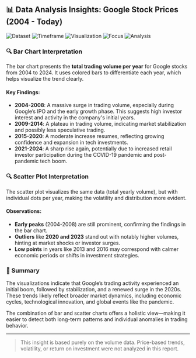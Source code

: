 ## 📊 Data Analysis Insights: Google Stock Prices (2004 - Today)

![Dataset](https://img.shields.io/badge/Dataset-Google%20Stock%20Volume-blue)
![Timeframe](https://img.shields.io/badge/Years-2004--2024-lightgrey)
![Visualization](https://img.shields.io/badge/Charts-Bar%20%26%20Scatter-green)
![Focus](https://img.shields.io/badge/Focus-Trading%20Volume-yellow)
![Analysis](https://img.shields.io/badge/Analysis-Type%3A%20Descriptive-critical)

### 🔍 Bar Chart Interpretation

The bar chart presents the **total trading volume per year** for Google stocks from 2004 to 2024. It uses colored bars to differentiate each year, which helps visualize the trend clearly.

#### Key Findings:

* **2004-2008**: A massive surge in trading volume, especially during Google’s IPO and the early growth phase. This suggests high investor interest and activity in the company's initial years.
* **2009-2014**: A plateau in trading volume, indicating market stabilization and possibly less speculative trading.
* **2015-2020**: A moderate increase resumes, reflecting growing confidence and expansion in tech investments.
* **2021-2024**: A sharp rise again, potentially due to increased retail investor participation during the COVID-19 pandemic and post-pandemic tech boom.

### 🔍 Scatter Plot Interpretation

The scatter plot visualizes the same data (total yearly volume), but with individual dots per year, making the volatility and distribution more evident.

#### Observations:

* **Early peaks** (2004-2008) are still prominent, confirming the findings in the bar chart.
* **Outliers** like **2020 and 2023** stand out with notably higher volumes, hinting at market shocks or investor surges.
* **Low points** in years like 2013 and 2016 may correspond with calmer economic periods or shifts in investment strategies.

### 📌 Summary

The visualizations indicate that Google’s trading activity experienced an initial boom, followed by stabilization, and a renewed surge in the 2020s. These trends likely reflect broader market dynamics, including economic cycles, technological innovation, and global events like the pandemic.

The combination of bar and scatter charts offers a holistic view—making it easier to detect both long-term patterns and individual anomalies in trading behavior.

---

> This insight is based purely on the volume data. Price-based trends, volatility, or return on investment were not analyzed in this report.
